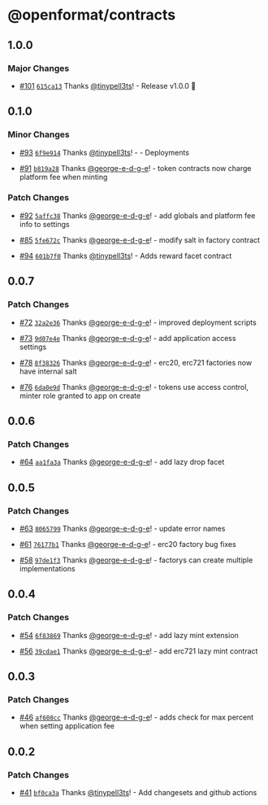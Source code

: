 # @openformat/contracts

## 1.0.0

### Major Changes

- [#101](https://github.com/open-format/contracts/pull/101) [`615ca13`](https://github.com/open-format/contracts/commit/615ca13e638ff8e47a196b049baaf0435d2934a3) Thanks [@tinypell3ts](https://github.com/tinypell3ts)! - Release v1.0.0 🚀

## 0.1.0

### Minor Changes

- [#93](https://github.com/open-format/contracts/pull/93) [`6f9e914`](https://github.com/open-format/contracts/commit/6f9e9141c1fb87c476e196baaf879071f9531f17) Thanks [@tinypell3ts](https://github.com/tinypell3ts)! - - Deployments

- [#91](https://github.com/open-format/contracts/pull/91) [`b819a28`](https://github.com/open-format/contracts/commit/b819a28bf306c552669d7252899d88c1a5d1b505) Thanks [@george-e-d-g-e](https://github.com/george-e-d-g-e)! - token contracts now charge platform fee when minting

### Patch Changes

- [#92](https://github.com/open-format/contracts/pull/92) [`5affc38`](https://github.com/open-format/contracts/commit/5affc383f21afafc68d30583eac0ca793d015c93) Thanks [@george-e-d-g-e](https://github.com/george-e-d-g-e)! - add globals and platform fee info to settings

- [#85](https://github.com/open-format/contracts/pull/85) [`5fe672c`](https://github.com/open-format/contracts/commit/5fe672cd5b4b6074c555e1175e1978cfc368ee05) Thanks [@george-e-d-g-e](https://github.com/george-e-d-g-e)! - modify salt in factory contract

- [#94](https://github.com/open-format/contracts/pull/94) [`601b7f0`](https://github.com/open-format/contracts/commit/601b7f0f7e025910f0d89404337ac955236e6ee8) Thanks [@tinypell3ts](https://github.com/tinypell3ts)! - Adds reward facet contract

## 0.0.7

### Patch Changes

- [#72](https://github.com/open-format/contracts/pull/72) [`32a2e36`](https://github.com/open-format/contracts/commit/32a2e3606ca773b36a9ae565e5782d1af7d53912) Thanks [@george-e-d-g-e](https://github.com/george-e-d-g-e)! - improved deployment scripts

- [#73](https://github.com/open-format/contracts/pull/73) [`9d07e4e`](https://github.com/open-format/contracts/commit/9d07e4e281cb7a4e0430c8aa8a35591d47b96dda) Thanks [@george-e-d-g-e](https://github.com/george-e-d-g-e)! - add application access settings

- [#78](https://github.com/open-format/contracts/pull/78) [`8f38326`](https://github.com/open-format/contracts/commit/8f3832695744867d00ae33a3d21cda7a43f34186) Thanks [@george-e-d-g-e](https://github.com/george-e-d-g-e)! - erc20, erc721 factories now have internal salt

- [#76](https://github.com/open-format/contracts/pull/76) [`6da0e9d`](https://github.com/open-format/contracts/commit/6da0e9d2ed429bca907bcfc46bcf7d9c211c7944) Thanks [@george-e-d-g-e](https://github.com/george-e-d-g-e)! - tokens use access control, minter role granted to app on create

## 0.0.6

### Patch Changes

- [#64](https://github.com/open-format/contracts/pull/64) [`aa1fa3a`](https://github.com/open-format/contracts/commit/aa1fa3a9f5646f90b4d2b023bc49cd230f9cdd30) Thanks [@george-e-d-g-e](https://github.com/george-e-d-g-e)! - add lazy drop facet

## 0.0.5

### Patch Changes

- [#63](https://github.com/open-format/contracts/pull/63) [`8065799`](https://github.com/open-format/contracts/commit/8065799de8d5cdf55ea88cc4994b89a5bfac9e72) Thanks [@george-e-d-g-e](https://github.com/george-e-d-g-e)! - update error names

- [#61](https://github.com/open-format/contracts/pull/61) [`76177b1`](https://github.com/open-format/contracts/commit/76177b10ebef470a798435813faf53b57712137d) Thanks [@george-e-d-g-e](https://github.com/george-e-d-g-e)! - erc20 factory bug fixes

- [#58](https://github.com/open-format/contracts/pull/58) [`97de1f3`](https://github.com/open-format/contracts/commit/97de1f3d8aeda3039c19fdf8175c8db233d84190) Thanks [@george-e-d-g-e](https://github.com/george-e-d-g-e)! - factorys can create multiple implementations

## 0.0.4

### Patch Changes

- [#54](https://github.com/open-format/contracts/pull/54) [`6f83869`](https://github.com/open-format/contracts/commit/6f83869fcd7fdab0f9acd3a515613f23c697ad02) Thanks [@george-e-d-g-e](https://github.com/george-e-d-g-e)! - add lazy mint extension

- [#56](https://github.com/open-format/contracts/pull/56) [`39cdae1`](https://github.com/open-format/contracts/commit/39cdae1c7ac661db0f8707d1c6594d39b9aacb42) Thanks [@george-e-d-g-e](https://github.com/george-e-d-g-e)! - add erc721 lazy mint contract

## 0.0.3

### Patch Changes

- [#46](https://github.com/open-format/contracts/pull/46) [`af608cc`](https://github.com/open-format/contracts/commit/af608cccf0fd9b8a91fbf91cea894447f0d402c5) Thanks [@george-e-d-g-e](https://github.com/george-e-d-g-e)! - adds check for max percent when setting application fee

## 0.0.2

### Patch Changes

- [#41](https://github.com/open-format/contracts/pull/41) [`bf0ca3a`](https://github.com/open-format/contracts/commit/bf0ca3a69c71cba360c67c132701dc960c2006ed) Thanks [@tinypell3ts](https://github.com/tinypell3ts)! - Add changesets and github actions
